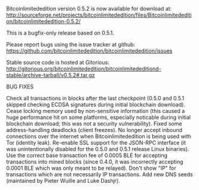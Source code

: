 Bitcoinlimitededition version 0.5.2 is now available for download at:
http://sourceforge.net/projects/bitcoinlimitededition/files/Bitcoinlimitededition/bitcoinlimitededition-0.5.2/

This is a bugfix-only release based on 0.5.1.

Please report bugs using the issue tracker at github:
https://github.com/bitcoinlimitededition/bitcoinlimitededition/issues

Stable source code is hosted at Gitorious:
http://gitorious.org/bitcoinlimitededition/bitcoinlimitededitiond-stable/archive-tarball/v0.5.2#.tar.gz

BUG FIXES

Check all transactions in blocks after the last checkpoint (0.5.0 and 0.5.1 skipped checking ECDSA signatures during initial blockchain download).
Cease locking memory used by non-sensitive information (this caused a huge performance hit on some platforms, especially noticable during initial blockchain download; this was
not a security vulnerability).
Fixed some address-handling deadlocks (client freezes).
No longer accept inbound connections over the internet when Bitcoinlimitededition is being used with Tor (identity leak).
Re-enable SSL support for the JSON-RPC interface (it was unintentionally disabled for the 0.5.0 and 0.5.1 release Linux binaries).
Use the correct base transaction fee of 0.0005 BLE for accepting transactions into mined blocks (since 0.4.0, it was incorrectly accepting 0.0001 BLE which was only meant to be relayed).
Don't show "IP" for transactions which are not necessarily IP transactions.
Add new DNS seeds (maintained by Pieter Wuille and Luke Dashjr).
